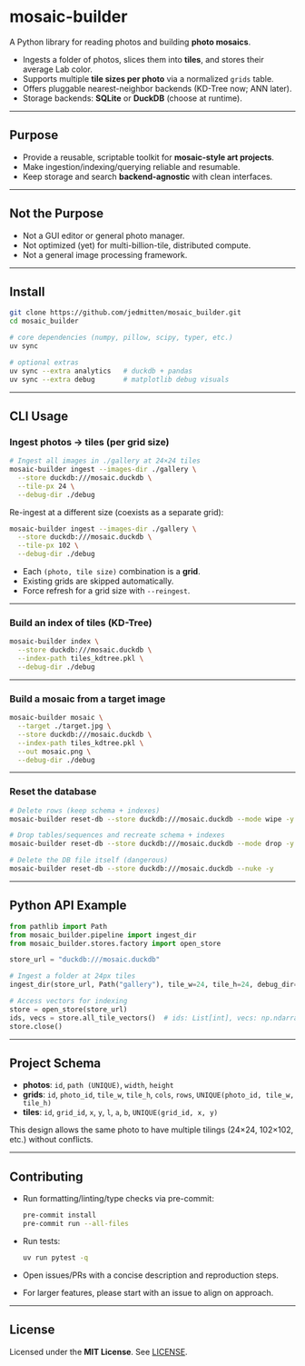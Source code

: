 # mosaic-builder

A Python library for reading photos and building **photo mosaics**.

* Ingests a folder of photos, slices them into **tiles**, and stores their average Lab color.
* Supports multiple **tile sizes per photo** via a normalized `grids` table.
* Offers pluggable nearest-neighbor backends (KD-Tree now; ANN later).
* Storage backends: **SQLite** or **DuckDB** (choose at runtime).

---

## Purpose

* Provide a reusable, scriptable toolkit for **mosaic-style art projects**.
* Make ingestion/indexing/querying reliable and resumable.
* Keep storage and search **backend-agnostic** with clean interfaces.

---

## Not the Purpose

* Not a GUI editor or general photo manager.
* Not optimized (yet) for multi-billion-tile, distributed compute.
* Not a general image processing framework.

---

## Install

```bash
git clone https://github.com/jedmitten/mosaic_builder.git
cd mosaic_builder

# core dependencies (numpy, pillow, scipy, typer, etc.)
uv sync

# optional extras
uv sync --extra analytics   # duckdb + pandas
uv sync --extra debug       # matplotlib debug visuals
```

---

## CLI Usage

### Ingest photos → tiles (per grid size)

```bash
# Ingest all images in ./gallery at 24×24 tiles
mosaic-builder ingest --images-dir ./gallery \
  --store duckdb:///mosaic.duckdb \
  --tile-px 24 \
  --debug-dir ./debug
```

Re-ingest at a different size (coexists as a separate grid):

```bash
mosaic-builder ingest --images-dir ./gallery \
  --store duckdb:///mosaic.duckdb \
  --tile-px 102 \
  --debug-dir ./debug
```

* Each `(photo, tile size)` combination is a **grid**.
* Existing grids are skipped automatically.
* Force refresh for a grid size with `--reingest`.

---

### Build an index of tiles (KD-Tree)

```bash
mosaic-builder index \
  --store duckdb:///mosaic.duckdb \
  --index-path tiles_kdtree.pkl \
  --debug-dir ./debug
```

---

### Build a mosaic from a target image

```bash
mosaic-builder mosaic \
  --target ./target.jpg \
  --store duckdb:///mosaic.duckdb \
  --index-path tiles_kdtree.pkl \
  --out mosaic.png \
  --debug-dir ./debug
```

---

### Reset the database

```bash
# Delete rows (keep schema + indexes)
mosaic-builder reset-db --store duckdb:///mosaic.duckdb --mode wipe -y

# Drop tables/sequences and recreate schema + indexes
mosaic-builder reset-db --store duckdb:///mosaic.duckdb --mode drop -y

# Delete the DB file itself (dangerous)
mosaic-builder reset-db --store duckdb:///mosaic.duckdb --nuke -y
```

---

## Python API Example

```python
from pathlib import Path
from mosaic_builder.pipeline import ingest_dir
from mosaic_builder.stores.factory import open_store

store_url = "duckdb:///mosaic.duckdb"

# Ingest a folder at 24px tiles
ingest_dir(store_url, Path("gallery"), tile_w=24, tile_h=24, debug_dir=Path("debug"))

# Access vectors for indexing
store = open_store(store_url)
ids, vecs = store.all_tile_vectors()  # ids: List[int], vecs: np.ndarray (N,3) in Lab
store.close()
```

---

## Project Schema

* **photos**: `id`, `path (UNIQUE)`, `width`, `height`
* **grids**: `id`, `photo_id`, `tile_w`, `tile_h`, `cols`, `rows`, `UNIQUE(photo_id, tile_w, tile_h)`
* **tiles**: `id`, `grid_id`, `x`, `y`, `l`, `a`, `b`, `UNIQUE(grid_id, x, y)`

This design allows the same photo to have multiple tilings (24×24, 102×102, etc.) without conflicts.

---

## Contributing

* Run formatting/linting/type checks via pre-commit:

  ```bash
  pre-commit install
  pre-commit run --all-files
  ```
* Run tests:

  ```bash
  uv run pytest -q
  ```
* Open issues/PRs with a concise description and reproduction steps.
* For larger features, please start with an issue to align on approach.

---

## License

Licensed under the **MIT License**. See [LICENSE](LICENSE).
